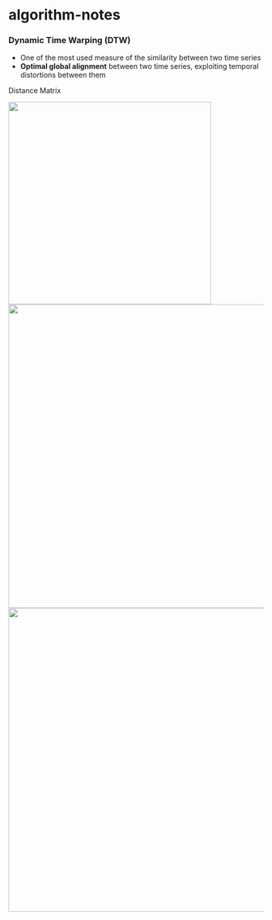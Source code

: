 # algorithm-notes

### Dynamic Time Warping (DTW)

* One of the most used measure of the similarity between two time series
* **Optimal global alignment** between two time series, exploiting temporal distortions between them

Distance Matrix

<image src=https://sunny73.github.io/2018/11/07/dtw%E7%AE%97%E6%B3%95/1.png width=400\>
  
<image src=./dtw1.JPG width=600\>
  
<image src=./dtw2.JPG width=600\>




